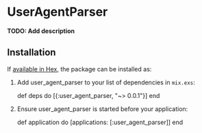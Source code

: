 # UserAgentParser

**TODO: Add description**

## Installation

If [available in Hex](https://hex.pm/docs/publish), the package can be installed as:

  1. Add user_agent_parser to your list of dependencies in `mix.exs`:

        def deps do
          [{:user_agent_parser, "~> 0.0.1"}]
        end

  2. Ensure user_agent_parser is started before your application:

        def application do
          [applications: [:user_agent_parser]]
        end

